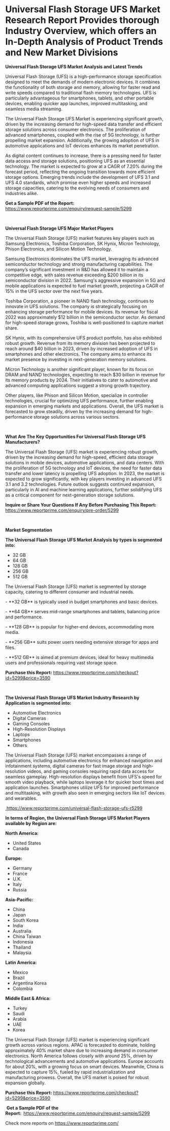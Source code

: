 <p><h1>Universal Flash Storage UFS Market Research Report Provides thorough Industry Overview, which offers an In-Depth Analysis of Product Trends and New Market Divisions</h1></p><p><strong>Universal Flash Storage UFS Market Analysis and Latest Trends</strong></p>
<p><p>Universal Flash Storage (UFS) is a high-performance storage specification designed to meet the demands of modern electronic devices. It combines the functionality of both storage and memory, allowing for faster read and write speeds compared to traditional flash memory technologies. UFS is particularly advantageous for smartphones, tablets, and other portable devices, enabling quicker app launches, improved multitasking, and seamless media streaming.</p><p>The Universal Flash Storage UFS Market is experiencing significant growth, driven by the increasing demand for high-speed data transfer and efficient storage solutions across consumer electronics. The proliferation of advanced smartphones, coupled with the rise of 5G technology, is further propelling market expansion. Additionally, the growing adoption of UFS in automotive applications and IoT devices enhances its market penetration.</p><p>As digital content continues to increase, there is a pressing need for faster data access and storage solutions, positioning UFS as an essential technology. The market is expected to grow at a CAGR of 7.20% during the forecast period, reflecting the ongoing transition towards more efficient storage options. Emerging trends include the development of UFS 3.1 and UFS 4.0 standards, which promise even higher speeds and increased storage capacities, catering to the evolving needs of consumers and industries alike.</p></p>
<p><strong>Get a Sample PDF of the Report:&nbsp;</strong> <a href="https://www.reportprime.com/enquiry/request-sample/5299?utm_campaign=2646&utm_medium=2&utm_source=Github&utm_content=ia&utm_term=19032025&utm_id=universal-flash-storage-ufs">https://www.reportprime.com/enquiry/request-sample/5299</a></p>
<p>&nbsp;</p>
<p><strong>Universal Flash Storage UFS Major Market Players</strong></p>
<p><p>The Universal Flash Storage (UFS) market features key players such as Samsung Electronics, Toshiba Corporation, SK Hynix, Micron Technology, Phison Electronics, and Silicon Motion Technology. </p><p>Samsung Electronics dominates the UFS market, leveraging its advanced semiconductor technology and strong manufacturing capabilities. The company’s significant investment in R&D has allowed it to maintain a competitive edge, with sales revenue exceeding $200 billion in its semiconductor division in 2022. Samsung's aggressive expansion in 5G and mobile applications is expected to fuel market growth, projecting a CAGR of 15% in the UFS sector over the next five years.</p><p>Toshiba Corporation, a pioneer in NAND flash technology, continues to innovate in UFS solutions. The company is strategically focusing on enhancing storage performance for mobile devices. Its revenue for fiscal 2022 was approximately $12 billion in the semiconductor sector. As demand for high-speed storage grows, Toshiba is well-positioned to capture market share.</p><p>SK Hynix, with its comprehensive UFS product portfolio, has also exhibited robust growth. Revenue from its memory division has been projected to reach around $40 billion in 2023, driven by increased adoption of UFS in smartphones and other electronics. The company aims to enhance its market presence by investing in next-generation memory solutions.</p><p>Micron Technology is another significant player, known for its focus on DRAM and NAND technologies, expecting to reach $30 billion in revenue for its memory products by 2024. Their initiatives to cater to automotive and advanced computing applications suggest a strong growth trajectory.</p><p>Other players, like Phison and Silicon Motion, specialize in controller technologies, crucial for optimizing UFS performance, further enabling expansion in emerging markets and applications. Overall, the UFS market is forecasted to grow steadily, driven by the increasing demand for high-performance storage solutions across various sectors.</p></p>
<p>&nbsp;</p>
<p><strong>What Are The Key Opportunities For Universal Flash Storage UFS Manufacturers?</strong></p>
<p><p>The Universal Flash Storage (UFS) market is experiencing robust growth, driven by the increasing demand for high-speed, efficient data storage solutions in mobile devices, automotive applications, and data centers. With the proliferation of 5G technology and IoT devices, the need for faster data transfer and lower latency is propelling UFS adoption. In 2023, the market is expected to grow significantly, with key players investing in advanced UFS 3.1 and 3.2 technologies. Future outlook suggests continued expansion, particularly in AI and machine learning applications, further solidifying UFS as a critical component for next-generation storage solutions.</p></p>
<p><strong>Inquire or Share Your Questions If Any Before Purchasing This Report:</strong> <a href="https://www.reportprime.com/enquiry/pre-order/5299?utm_campaign=2646&utm_medium=2&utm_source=Github&utm_content=ia&utm_term=19032025&utm_id=universal-flash-storage-ufs">https://www.reportprime.com/enquiry/pre-order/5299</a></p>
<p>&nbsp;</p>
<p><strong>Market Segmentation</strong></p>
<p><strong>The Universal Flash Storage UFS Market Analysis by types is segmented into:</strong></p>
<p><ul><li>32 GB</li><li>64 GB</li><li>128 GB</li><li>256 GB</li><li>512 GB</li></ul></p>
<p><p>The Universal Flash Storage (UFS) market is segmented by storage capacity, catering to different consumer and industrial needs. </p><p>- **32 GB** is typically used in budget smartphones and basic devices. </p><p>- **64 GB** serves mid-range smartphones and tablets, balancing price and performance. </p><p>- **128 GB** is popular for higher-end devices, accommodating more media. </p><p>- **256 GB** suits power users needing extensive storage for apps and files. </p><p>- **512 GB** is aimed at premium devices, ideal for heavy multimedia users and professionals requiring vast storage space.</p></p>
<p><strong>Purchase this Report:&nbsp;</strong><a href="https://www.reportprime.com/checkout?id=5299&price=3590&utm_campaign=2646&utm_medium=2&utm_source=Github&utm_content=ia&utm_term=19032025&utm_id=universal-flash-storage-ufs">https://www.reportprime.com/checkout?id=5299&price=3590</a></p>
<p>&nbsp;</p>
<p><strong>The Universal Flash Storage UFS Market Industry Research by Application is segmented into:</strong></p>
<p><ul><li>Automotive Electronics</li><li>Digital Cameras</li><li>Gaming Consoles</li><li>High-Resolution Displays</li><li>Laptops</li><li>Smartphones</li><li>Others</li></ul></p>
<p><p>The Universal Flash Storage (UFS) market encompasses a range of applications, including automotive electronics for enhanced navigation and infotainment systems, digital cameras for fast image storage and high-resolution videos, and gaming consoles requiring rapid data access for seamless gameplay. High-resolution displays benefit from UFS's speed for smooth video playback, while laptops leverage it for quicker boot times and application launches. Smartphones utilize UFS for improved performance and multitasking, with growth also seen in emerging sectors like IoT devices and wearables.</p></p>
<p><a href="https://www.reportprime.com/universal-flash-storage-ufs-r5299?utm_campaign=2646&utm_medium=2&utm_source=Github&utm_content=ia&utm_term=19032025&utm_id=universal-flash-storage-ufs">&nbsp;https://www.reportprime.com/universal-flash-storage-ufs-r5299</a></p>
<p><strong>In terms of Region, the Universal Flash Storage UFS Market Players available by Region are:</strong></p>
<p>
    <p> <strong> North America: </strong>
        <ul>
            <li>United States</li>
            <li>Canada</li>
        </ul>
        </p> 
    <p> <strong> Europe: </strong>
        <ul>
            <li>Germany</li>
            <li>France</li>
            <li>U.K.</li>
            <li>Italy</li>
            <li>Russia</li>
        </ul>
        </p> 
    <p> <strong> Asia-Pacific: </strong>
        <ul>
            <li>China</li>
            <li>Japan</li>
            <li>South Korea</li>
            <li>India</li>
            <li>Australia</li>
            <li>China Taiwan</li>
            <li>Indonesia</li>
            <li>Thailand</li>
            <li>Malaysia</li>
        </ul>
        </p> 
    <p> <strong> Latin America: </strong>
        <ul>
            <li>Mexico</li>
            <li>Brazil</li>
            <li>Argentina Korea</li>
            <li>Colombia</li>
        </ul>
        </p> 
    <p> <strong> Middle East & Africa: </strong>
        <ul>
            <li>Turkey</li>
            <li>Saudi</li>
            <li>Arabia</li>
            <li>UAE</li>
            <li>Korea</li>
        </ul>
    </p>
    </p>
<p><p>The Universal Flash Storage (UFS) market is experiencing significant growth across various regions. APAC is forecasted to dominate, holding approximately 40% market share due to increasing demand in consumer electronics. North America follows closely with around 25%, driven by technological advancements and automotive applications. Europe accounts for about 20%, with a growing focus on smart devices. Meanwhile, China is expected to capture 15%, fueled by rapid industrialization and manufacturing prowess. Overall, the UFS market is poised for robust expansion globally.</p></p>
<p><strong>Purchase this Report: </strong><a href="https://www.reportprime.com/checkout?id=5299&price=3590&utm_campaign=2646&utm_medium=2&utm_source=Github&utm_content=ia&utm_term=19032025&utm_id=universal-flash-storage-ufs">https://www.reportprime.com/checkout?id=5299&price=3590</a></p>
<p>&nbsp;<strong>Get a Sample PDF of the Report:&nbsp;&nbsp;</strong><a href="https://www.reportprime.com/enquiry/request-sample/5299?utm_campaign=2646&utm_medium=2&utm_source=Github&utm_content=ia&utm_term=19032025&utm_id=universal-flash-storage-ufs">https://www.reportprime.com/enquiry/request-sample/5299</a></p>
<p><strong></strong></p>
<p>Check more reports on <a href="https://www.reportprime.com/?utm_campaign=2646&utm_medium=2&utm_source=Github&utm_content=ia&utm_term=19032025&utm_id=universal-flash-storage-ufs">https://www.reportprime.com/</a></p>
